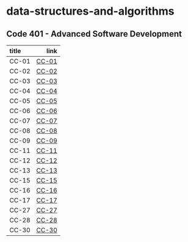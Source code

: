 # data-structures-and-algorithms

## Code 401 - Advanced Software Development

| title         |                                                  link |
| :------------ | ----------------------------------------------------: |
| CC-01         | [CC-01](./array/array.md)                             |
| CC-02         | [CC-02](./array-insert-shift/array-insert-shift.md)   |
| CC-03         | [CC-03](./array-binary-search/array-binary-search.md) |
| CC-04         | [CC-04](./sum_interview/sum-array-matrix.md)          |
| CC-05         | [CC-05](./linked_lists/README.md)                     |
| CC-06         | [CC-06](./linked-list-insertions/linked_list.md)      |
| CC-07         | [CC-07](./linked-list-insertions/linked_list.md)      |
| CC-08         | [CC-08](./linked-list-zip/README.md)                  |
| CC-09         | [CC-09](./stack-and-queue/README.md)                  |
| CC-11         | [CC-11](./stack-queue-pseudo/README.md)               |
| CC-12         | [CC-12](./stack-queue-animal-shelter/README.md)       |
| CC-13         | [CC-13](./stack-queue-brackets/README.md)             |
| CC-15         | [CC-15](./trees/README.md)                            |
| CC-16         | [CC-16](./tree-max/README.md)                         |
| CC-17         | [CC-17](./tree-breadth-first/README.md)               |
| CC-27         | [CC-27](./sorting-merge/README.md)                    |
| CC-28         | [CC-28](./Comparisons-Sort/README.md)                 |
| CC-30         | [CC-30](./hash-table/README.md)                       |
